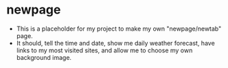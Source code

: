 # newpage
* This is a placeholder for my project to make my own "newpage/newtab" page.
* It should, tell the time and date, show me daily weather forecast, have links to my most visited sites, and allow me to choose my own background image.
